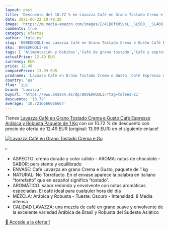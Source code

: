 ```yaml
---
layout: post
title: 'Descuento del 10.72 % en Lavazza Café en Grano Tostado Crema e Gu'
date: 2021-06-22 10:48:20
image: 'https://m.media-amazon.com/images/I/41B8fX9SvoL._SL500_._SL400_.jpg'
comments: true
category: ofertas
author: 'tole.es'
slug: 'B00EDHQQLI-es Lavazza Café en Grano Tostado Crema e Gusto Café Espresso...'
sku: 'B00EDHQQLI-es'
tags: [ 'Alimentación y bebidas','Café de grano tostado','Café y expreso','Café, té y bebidas','café','lavazza', ]
actualPrice: 12.49 EUR
currency: EUR
price: 12.49
comparePrice: 13.99 EUR
prodname: 'Lavazza Café en Grano Tostado Crema e Gusto  Café Espresso Arábica y Robusta  Paquete de 1 Kg'
country: 'es'
flag: '🇪🇸'
brand: 'Lavazza'
buyurl: 'https://www.amazon.es/dp/B00EDHQQLI/?tag=tolees-21'
descuento: '10.72'
average: '10.7216666666667'
---
```


Tienes [Lavazza Café en Grano Tostado Crema e Gusto  Café Espresso Arábica y Robusta  Paquete de 1 Kg](https://www.amazon.es/dp/B00EDHQQLI/?tag=tolees-21) con un 10.72 % de descuento con precio de oferta de 12.49 EUR (original: 13.99 EUR) en el siguiente enlace!

[![Lavazza Café en Grano Tostado Crema e Gu](https://m.media-amazon.com/images/I/41B8fX9SvoL._SL500_._SL400_.jpg)](https://www.amazon.es/dp/B00EDHQQLI/?tag=tolees-21)

ℹ️:

- ASPECTO: crema dorada y color cálido - AROMA: notas de chocolate - SABOR: persistente y equilibrado
- ENVASE: Café Lavazza en grano Crema e Gusto, paquete de 1 kg
- NATURAL: No Torrefacto. En el envase aparece la palabra en italiano “torrefatto” que en español significa “tostado”.
- AROMÁTICO: sabor redondo y envolvente con notas aromáticas especiadas. El café ideal para cualquier hora del día
- MEZCLA: Arábica y Robusta - Tueste: Oscuro - Intensidad: 8 Media intensa
- CALIDAD LAVAZZA: una mezcla de café en grano suave y envolvente de la excelente variedad Arábica de Brasil y Robusta del Sudeste Asiático

[🛒 Accede a la oferta!!](https://www.amazon.es/dp/B00EDHQQLI/?tag=tolees-21)
